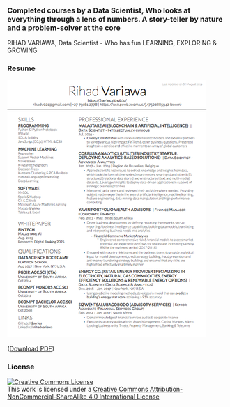 ### Completed courses by a Data Scientist, Who looks at everything through a lens of numbers. A story-teller by nature and a problem-solver at the core
RIHAD VARIAWA, Data Scientist - Who has fun LEARNING, EXPLORING & GROWING

### Resume
![](image_gallery/rihad_variawa_resume.png) 

([Download PDF](image_gallery/rihad_variawa_resume.pdf))

### License
<a rel="license" href="http://creativecommons.org/licenses/by-nc-sa/4.0/"><img alt="Creative Commons License" style="border-width:0" src="https://i.creativecommons.org/l/by-nc-sa/4.0/88x31.png" /></a><br />This work is licensed under a <a rel="license" href="http://creativecommons.org/licenses/by-nc-sa/4.0/">Creative Commons Attribution-NonCommercial-ShareAlike 4.0 International License</a>
